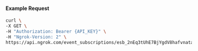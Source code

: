 <!-- Code generated for API Clients. DO NOT EDIT. -->

#### Example Request

```bash
curl \
-X GET \
-H "Authorization: Bearer {API_KEY}" \
-H "Ngrok-Version: 2" \
https://api.ngrok.com/event_subscriptions/esb_2nEq3tUhE7BjYgdV8hafvnatayd/sources/ip_policy_updated.v0
```
